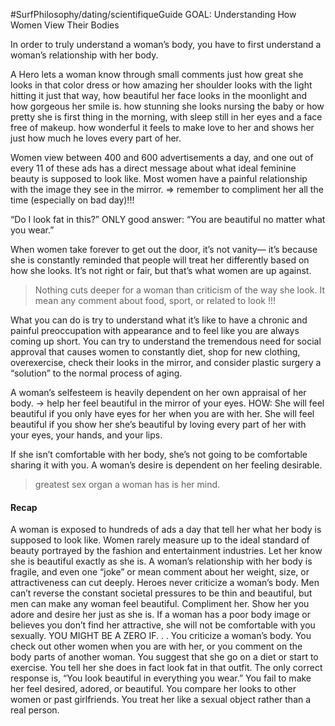 #SurfPhilosophy/dating/scientifiqueGuide
GOAL: Understanding How Women View Their Bodies

In order to truly understand a woman’s body, you have to first understand a woman’s relationship with her body.

A Hero lets a woman know through small comments just how great she looks in that color dress or how amazing her shoulder looks with the light hitting it just that way,  how beautiful her face looks in the moonlight and how gorgeous her smile is. how stunning she looks nursing the baby or how pretty she is first thing in the morning, with sleep still in her eyes and a face free of makeup. how wonderful it feels to make love to her and shows her just how much he loves every part of her.

Women view between 400 and 600 advertisements a day, and one out of every 11 of these ads has a direct message about what ideal feminine beauty is supposed to look like. 
Most women have a painful relationship with the image they see in the mirror.
=> remember to compliment her all the time (especially on bad day)!!!

“Do I look fat in this?” ONLY good answer: “You are beautiful no matter what you wear.”


When women take forever to get out the door, it’s not vanity— it’s because she is constantly reminded that people will treat her differently based on how she looks. It’s not right or fair, but that’s what women are up against.

> Nothing cuts deeper for a woman than criticism of the way she look.
> It mean any comment about food, sport, or related to look !!!


What you can do is try to understand what it’s like to have a chronic and painful preoccupation with appearance and to feel like you are always coming up short. You can try to understand the tremendous need for social approval that causes women to constantly diet, shop for new clothing, overexercise, check their looks in the mirror, and consider plastic surgery a “solution” to the normal process of aging.


A woman’s selfesteem is heavily dependent on her own appraisal of her body. -> help her feel beautiful in the mirror of your eyes.
HOW: She will feel beautiful if you only have eyes for her when you are with her. She will feel beautiful if you show her she’s beautiful by loving every part of her with your eyes, your hands, and your lips.

If she isn’t comfortable with her body, she’s not going to be comfortable sharing it with you.  A woman’s desire is dependent on her feeling desirable.

> greatest sex organ a woman has is her mind.


#### Recap
A woman is exposed to hundreds of ads a day that tell her what her body is supposed to look like.
Women rarely measure up to the ideal standard of beauty portrayed by the fashion and entertainment
industries. Let her know she is beautiful exactly as she is.
A woman’s relationship with her body is fragile, and even one “joke” or mean comment about her
weight, size, or attractiveness can cut deeply. Heroes never criticize a woman’s body.
Men can’t reverse the constant societal pressures to be thin and beautiful, but men can make any
woman feel beautiful.
Compliment her. Show her you adore and desire her just as she is.
If a woman has a poor body image or believes you don’t find her attractive, she will not be
comfortable with you sexually.
YOU MIGHT BE A ZERO IF. . .
You criticize a woman’s body.
You check out other women when you are with her, or you comment on the body parts of another
woman.
You suggest that she go on a diet or start to exercise.
You tell her she does in fact look fat in that outfit. The only correct response is, “You look beautiful in
everything you wear.”
You fail to make her feel desired, adored, or beautiful.
You compare her looks to other women or past girlfriends.
You treat her like a sexual object rather than a real person.